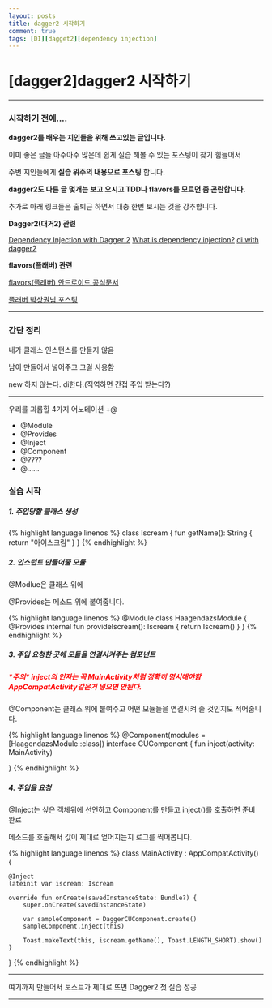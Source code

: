 ```yaml
---
layout: posts
title: dagger2 시작하기
comment: true
tags: [DI][dagget2][dependency injection]
---
```


# [dagger2]dagger2 시작하기

***

### 시작하기 전에....

**dagger2를 배우는 지인들을 위해 쓰고있는 글입니다.**

이미 좋은 글들 아주아주 많은데 쉽게 실습 해볼 수 있는 포스팅이 찾기 힘들어서

주변 지인들에게 **실습 위주의 내용으로 포스팅** 합니다.

**dagger2도 다른 글 몇개는 보고 오시고 TDD나 flavors를 모르면 좀 곤란합니다.**

추가로 아래 링크들은 출퇴근 하면서 대충 한번 보시는 것을 강추합니다.


**Dagger2(대거2) 관련**

[Dependency Injection with Dagger 2](https://github.com/codepath/android_guides/wiki/Dependency-Injection-with-Dagger-2)
[What is dependency injection?](https://stackoverflow.com/questions/130794/what-is-dependency-injection)
[di with dagger2](https://speakerdeck.com/jakewharton/dependency-injection-with-dagger-2-devoxx-2014)

**flavors(플래버) 관련**

[flavors(플래버) 안드로이드 공식문서](https://developer.android.com/studio/build/build-variants?hl=ko)

[플래버 박상권님 포스팅](https://developer.android.com/studio/build/build-variants?hl=ko)


---

### 간단 정리

내가 클래스 인스턴스를 만들지 않음

남이 만들어서 넣어주고 그걸 사용함

new 하지 않는다. di한다.(직역하면 간접 주입 받는다?)

---

우리를 괴롭힐 4가지 어노테이션 +@
- @Module
- @Provides
- @Inject
- @Component
- @????
- @......


### 실습 시작
##### 1. 주입당할 클래스 생성

{% highlight language linenos %}
class Iscream {
    fun getName(): String {
        return "아이스크림"
    }
}
{% endhighlight %}

##### 2. 인스턴트 만들어줄 모듈

@Modlue은 클래스 위에

@Provides는 메소드 위에 붙여줍니다.

{% highlight language linenos %}
@Module
class HaagendazsModule {
    @Provides
    internal fun provideIscream(): Iscream {
        return Iscream()
    }
}
{% endhighlight %}

##### 3. 주입 요청한 곳에 모듈을 연결시켜주는 컴포넌트

##### <font color=FF0000>\*주의\* inject의 인자는 꼭 MainActivity처럼 정확히 명시해야함 AppCompatActivity같은거 넣으면 안된다.</font>

@Component는 클래스 위에 붙여주고 어떤 모듈들을 연결시켜 줄 것인지도 적어줍니다.

{% highlight language linenos %}
@Component(modules = [HaagendazsModule::class])
interface CUComponent {
    fun inject(activity: MainActivity)

}
{% endhighlight %}

##### 4. 주입을 요청

@Inject는 싶은 객체위에 선언하고 Component를 만들고 inject()를 호출하면 준비 완료

메소드를 호출해서 값이 제대로 얻어지는지 로그를 찍어봅니다.

{% highlight language linenos %}
class MainActivity : AppCompatActivity() {

    @Inject
    lateinit var iscream: Iscream

    override fun onCreate(savedInstanceState: Bundle?) {
        super.onCreate(savedInstanceState)

        var sampleComponent = DaggerCUComponent.create()
        sampleComponent.inject(this)

        Toast.makeText(this, iscream.getName(), Toast.LENGTH_SHORT).show()
    }
}
{% endhighlight %}

***

여기까지 만들어서 토스트가 제대로 뜨면 Dagger2 첫 실습 성공

***

